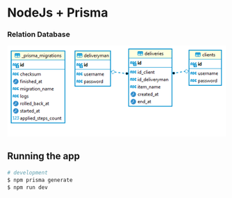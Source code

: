 # NodeJs + Prisma

### Relation Database

![Alt text](/assets/diagrma.png?raw=true "Title")

## Running the app

```bash
# development
$ npm prisma generate
$ npm run dev
```
